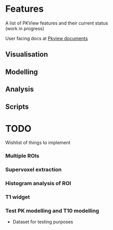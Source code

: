 
# Features

A list of PKView features and their current status  
(work in progress)

User facing docs at [Pkview documents](http://pkview.readthedocs.io/en/latest/)

## Visualisation

## Modelling

## Analysis

## Scripts

# TODO
Wishlist of things to implement

### Multiple ROIs
### Supervoxel extraction
### Histogram analysis of ROI
### T1 widget
### Test PK modelling and T10 modelling   
- Dataset for testing purposes